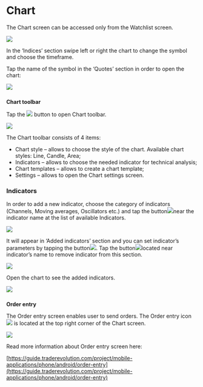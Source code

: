 # Chart

The Chart screen can be accessed only from the Watchlist screen.

![](../../../.gitbook/assets/1%20%2896%29.png)

In the ‘Indices’ section swipe left or right the chart to change the symbol and choose the timeframe.

Tap the name of the symbol in the ‘Quotes’ section in order to open the chart:

![](../../../.gitbook/assets/2%20%2883%29.png)

### **Chart toolbar** 

Tap the ![](../../../.gitbook/assets/2-kopiya.png) button to open Chart toolbar.

![](../../../.gitbook/assets/3%20%2874%29.png)

The Chart toolbar consists of 4 items:

* Chart style – allows to choose the style of the chart. Available chart styles: Line, Candle, Area;
* Indicators – allows to choose the needed indicator for technical analysis; 
* Chart templates – allows to create a chart template;
* Settings – allows to open the Chart settings screen.

### **Indicators**

In order to add a new indicator, choose the category of indicators \(Channels, Moving averages, Oscillators etc.\) and tap the button![](../../../.gitbook/assets/add.%20%282%29.jpg)near the indicator name at the list of available Indicators.

![](../../../.gitbook/assets/4%20%2853%29.png)

It will appear in ‘Added indicators’ section and you can set indicator’s parameters by tapping the button![](../../../.gitbook/assets/modify%20%281%29.jpg). Tap the button![](../../../.gitbook/assets/delete..jpg)located near indicator’s name to remove indicator from this section.

![](../../../.gitbook/assets/5%20%2846%29.png)

Open the chart to see the added indicators.

![](../../../.gitbook/assets/6%20%2838%29.png)

### **Order entry** 

The Order entry screen enables user to send orders. The Order entry icon ![](../../../.gitbook/assets/md%20%282%29.png) is located at the top right corner of the Chart screen.

![](../../../.gitbook/assets/7%20%2830%29.png)

Read more information about Order entry screen here:

[https://guide.traderevolution.com/project/mobile-applications/phone/android/order-entry](https://guide.traderevolution.com/project/mobile-applications/phone/android/order-entry)



